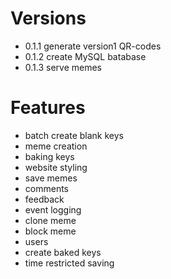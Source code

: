 # Versions
- 0.1.1 generate version1 QR-codes
- 0.1.2 create MySQL batabase
- 0.1.3 serve memes

# Features
- batch create blank keys
- meme creation
- baking keys
- website styling
- save memes
- comments
- feedback
- event logging
- clone meme
- block meme
- users
- create baked keys
- time restricted saving
